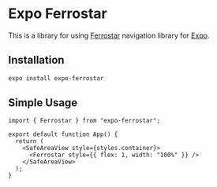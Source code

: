 # Expo Ferrostar

This is a library for using [Ferrostar](https://github.com/stadiamaps/ferrostar) navigation library for [Expo](https://expo.dev/).

## Installation

```sh
expo install expo-ferrostar
```

## Simple Usage

```tsx
import { Ferrostar } from "expo-ferrostar";

export default function App() {
  return (
    <SafeAreaView style={styles.container}>
      <Ferrostar style={{ flex: 1, width: "100%" }} />
    </SafeAreaView>
  );
}
```
